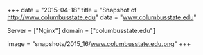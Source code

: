 
+++
date = "2015-04-18"
title = "Snapshot of http://www.columbusstate.edu"
data = "www.columbusstate.edu"

Server = ["Nginx"]
domain = ["columbusstate.edu"]

  image = "snapshots/2015_16/www.columbusstate.edu.png"
+++
#

